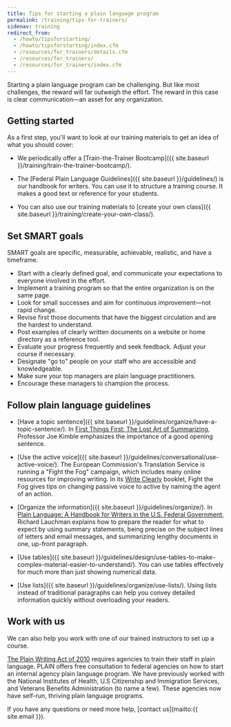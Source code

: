 ```yaml
---
title: Tips for starting a plain language program
permalink: /training/tips-for-trainers/
sidenav: training
redirect_from:
  - /howto/tipsforstarting/
  - /howto/tipsforstarting/index.cfm
  - /resources/for_trainers/details.cfm
  - /resources/for_trainers/
  - /resources/for_trainers/index.cfm
---
```


Starting a plain language program can be challenging. But like most challenges, the reward will far outweigh the effort. The reward in this case is clear communication—an asset for any organization.

## Getting started

As a first step, you'll want to look at our training materials to get an idea of what you should cover:

- We periodically offer a [Train-the-Trainer Bootcamp]({{ site.baseurl }}/training/train-the-trainer-bootcamp/).

- The [Federal Plain Language Guidelines]({{ site.baseurl }}/guidelines/) is our handbook for writers. You can use it to structure a training course. It makes a good text or reference for your students.

- You can also use our training materials to [create your own class]({{ site.baseurl }}/training/create-your-own-class/).

## Set SMART goals

SMART goals are specific, measurable, achievable, realistic, and have a timeframe.

- Start with a clearly defined goal, and communicate your expectations to everyone involved in the effort.
- Implement a training program so that the entire organization is on the same page.
- Look for small successes and aim for continuous improvement—not rapid change.
- Revise first those documents that have the biggest circulation and are the hardest to understand.
- Post examples of clearly written documents on a website or home directory as a reference tool.
- Evaluate your progress frequently and seek feedback. Adjust your course if necessary.
- Designate "go to" people on your staff who are accessible and knowledgeable.
- Make sure your top managers are plain language practitioners.
- Encourage these managers to champion the process.

## Follow plain language guidelines

- [Have a topic sentence]({{ site.baseurl }}/guidelines/organize/have-a-topic-sentence/). In [First Things First: The Lost Art of Summarizing](http://aja.ncsc.dni.us/courtrv/cr38-2/CR38-2Kimble.pdf), Professor Joe Kimble emphasizes the importance of a good opening sentence.

- [Use the active voice]({{ site.baseurl }}/guidelines/conversational/use-active-voice/). The European Commission's Translation Service is running a "Fight the Fog" campaign, which includes many online resources for improving writing. In its [Write Clearly](http://www.au.af.mil/au/awc/awcgate/eu/fight_the_fog_en.pdf) booklet, Fight the Fog gives tips on changing passive voice to active by naming the agent of an action.

- [Organize the information]({{ site.baseurl }}/guidelines/organize/). In [Plain Language: A Handbook for Writers in the U.S. Federal Government](http://www.lauchmangroup.com/PDFfiles/PLHandbook.PDF),  Richard Lauchman explains how to prepare the reader for what to expect by using summary statements, being precise on the subject lines of letters and email messages, and summarizing lengthy documents in one, up-front paragraph.

- [Use tables]({{ site.baseurl }}/guidelines/design/use-tables-to-make-complex-material-easier-to-understand/). You can use tables effectively for much more than just showing numerical data.

- [Use lists]({{ site.baseurl }}/guidelines/organize/use-lists/). Using lists instead of traditional paragraphs can help you convey detailed information quickly without overloading your readers.

## Work with us

We can also help you work with one of our trained instructors to set up a course.

[The Plain Writing Act of 2010](http://frwebgate.access.gpo.gov/cgi-bin/getdoc.cgi?dbname=111_cong_bills&docid=f:h946enr.txt.pdf) requires agencies to train their staff in plain language. PLAIN offers free consultation to federal agencies on how to start an internal agency plain language program. We have previously worked with the National Institutes of Health, U.S Citizenship and Immigration Services, and Veterans Benefits Administration (to name a few). These agencies now have self-run, thriving plain language programs.

If you have any questions or need more help, [contact us](mailto:{{ site.email }}).
